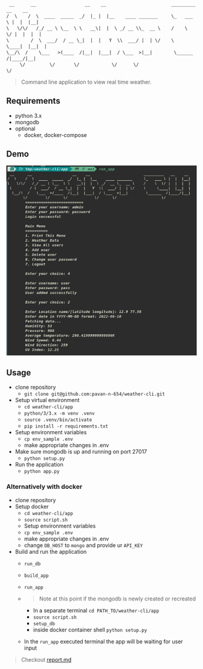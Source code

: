 
     __      __                  __    __                        _________   __    __ 
    /  \    /  \  ____  _____  _/  |_ |  |__    ____ _______     \_   ___ \ |  |  |__|
    \   \/\/   /_/ __ \ \__  \ \   __\|  |  \ _/ __ \\_  __ \    /    \  \/ |  |  |  |
    \        /  \  ___/  / __ \_|  |  |   Y  \\  ___/ |  | \/    \     \____|  |__|  |
    \__/\  /    \___   >(____  /|__|  |___|  / \___  >|__|        \______  /|____/|__|
         \/         \/       \/            \/      \/                    \/


> Command line application to view real time weather.

## Requirements

- python 3.x
- mongodb
- optional
  - docker, docker-compose

## Demo

!["Sample working](./demo.png "Sample Working")
## Usage

- clone repository
  - `git clone git@github.com:pavan-n-654/weather-cli.git`
- Setup virtual environment
  - `cd weather-cli/app`
  - `python/3/3.x -m venv .venv`
  - `source .venv/bin/activate`
  - `pip install -r requirements.txt`
- Setup environment variables
  - `cp env_sample .env`
  - make appropriate changes in .env
- Make sure mongodb is up and running on port 27017
  - `python setup.py`
- Run the application
  - `python app.py`

### Alternatively with docker

- clone repository
- Setup docker
  - `cd weather-cli/app`
  - `source script.sh`
  - Setup environment variables
  - `cp env_sample .env`
  - make appropriate changes in .env
  - change `DB_HOST` to `mongo` and provide ur `API_KEY`
- Build and run the application
  - `run_db`
  - `build_app`
  - `run_app`

  - > Note at this point if the mongodb is newly created or recreated
    - In a separate terminal  `cd PATH_TO/weather-cli/app`
    - `source script.sh`
    - `setup_db`
    - inside docker container shell `python setup.py`
  - In the `run_app` executed terminal the app will be waiting for user input

> Checkout [report.md](/report.md)
